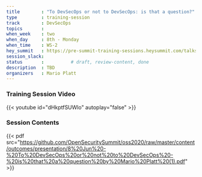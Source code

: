 ```yaml
---
title        : "To DevSecOps or not to DevSecOps: is that a question?"
type         : training-session
track        : DevSecOps
topics       : 
when_week    : two
when_day     : 8th - Monday
when_time    : WS-2
hey_summit   : https://pre-summit-training-sessions.heysummit.com/talks/to-devsecops-or-not-to-devsecopsis-that-a-question/
session_slack:
status       :          # draft, review-content, done
description  : TBD
organizers   : Mario Platt
---
```


### Training Session Video

{{< youtube id="dHkptfSUWlo" autoplay="false" >}} 

### Session Contents

{{< pdf src="https://github.com/OpenSecuritySummit/oss2020/raw/master/content/outcomes/presentation/8%20Jun%20-%20To%20DevSecOps%20or%20not%20to%20DevSecOps%20-%20is%20that%20a%20question%20by%20Mario%20Platt%20(1).pdf" >}}